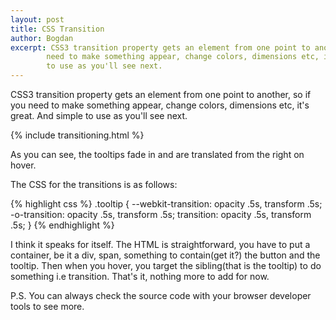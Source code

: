 ```yaml
---
layout: post
title: CSS Transition
author: Bogdan
excerpt: CSS3 transition property gets an element from one point to another, so if you 
        need to make something appear, change colors, dimensions etc, it's great. And simple
        to use as you'll see next.
---
```


CSS3 transition property gets an element from one point to another, so if you 
need to make something appear, change colors, dimensions etc, it's great. And simple
to use as you'll see next.

{% include transitioning.html %}

As you can see, the tooltips fade in and are translated from the right on hover.

The CSS for the transitions is as follows:

{% highlight css %}
.tooltip {
    --webkit-transition: opacity .5s, transform .5s;
    -o-transition: opacity .5s, transform .5s;
    transition: opacity .5s, transform .5s;
}
{% endhighlight %}

I think it speaks for itself. The HTML is straightforward, you have to put a container,
be it a div, span, something to contain(get it?) the button and the tooltip. Then
when you hover, you target the sibling(that is the tooltip) to do something i.e transition.
That's it, nothing more to add for now.

P.S. You can always check the source code with your browser developer tools to see more.